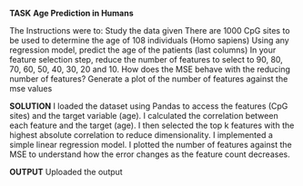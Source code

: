 **TASK** 
**Age Prediction in Humans**

The Instructions were to:
Study the data given
There are 1000 CpG sites to be used to determine the age of 108 individuals (Homo sapiens)
Using any regression model, predict the age of the patients (last columns)
In your feature selection step, reduce the number of features to select to 90, 80, 70, 60, 50, 40, 30, 20 and 10. How does the MSE behave with the reducing number of features?
Generate a plot of the number of features against the mse values

**SOLUTION** 
I loaded the dataset using Pandas to access the features (CpG sites) and the target variable (age).
I calculated the correlation between each feature and the target (age). I then selected the top k features with the highest absolute correlation to reduce dimensionality.
I implemented a simple linear regression model.
I plotted the number of features against the MSE to understand how the error changes as the feature count decreases.


**OUTPUT** 
Uploaded the output
